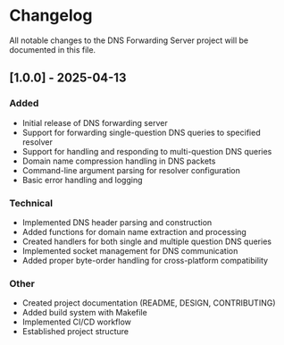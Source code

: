 # Changelog

All notable changes to the DNS Forwarding Server project will be documented in this file.

## [1.0.0] - 2025-04-13

### Added
- Initial release of DNS forwarding server
- Support for forwarding single-question DNS queries to specified resolver
- Support for handling and responding to multi-question DNS queries
- Domain name compression handling in DNS packets
- Command-line argument parsing for resolver configuration
- Basic error handling and logging

### Technical
- Implemented DNS header parsing and construction
- Added functions for domain name extraction and processing
- Created handlers for both single and multiple question DNS queries
- Implemented socket management for DNS communication
- Added proper byte-order handling for cross-platform compatibility

### Other
- Created project documentation (README, DESIGN, CONTRIBUTING)
- Added build system with Makefile
- Implemented CI/CD workflow
- Established project structure